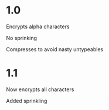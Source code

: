 1.0
=================

Encrypts alpha characters

No sprinking

Compresses to avoid nasty untypeables



1.1
=================

Now encrypts all characters

Added sprinkling

